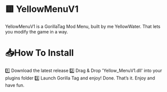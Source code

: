 # 🟨 YellowMenuV1 
YellowMenuV1 is a GorillaTag Mod Menu, built by me YellowWater. That lets you modify the game in a way.

# 📥How To Install
1️⃣ Download the latest release
2️⃣ Drag & Drop 'Yellow_MenuV1.dll' into your plugins folder
3️⃣ Launch Gorilla Tag and enjoy! Done. That’s it. Enjoy and have fun.
